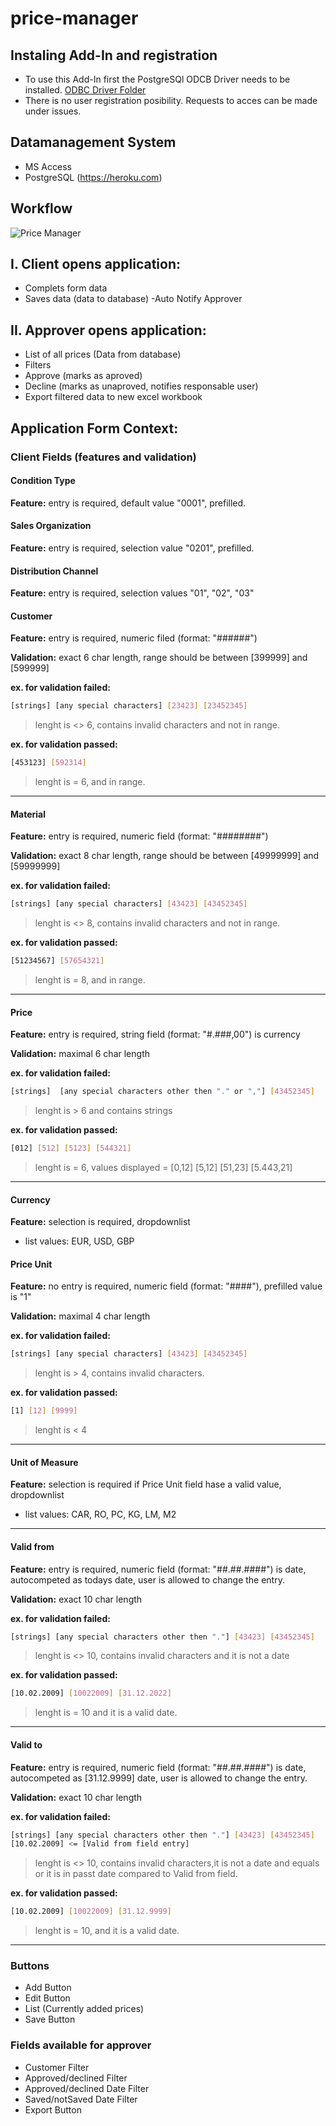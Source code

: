 # price-manager

## Instaling Add-In and registration
- To use this Add-In first the PostgreSQl ODCB Driver needs to be installed.
  [ODBC Driver Folder](https://github.com/tothzola/price-manager/tree/main/database/postgreSQL/ODBC%20Drive%20for%20PostgreSQL_Windows_13_02_0000)
- There is no user registration posibility. Requests to acces can be made under issues.

## Datamanagement System
- MS Access
- PostgreSQL (https://heroku.com)

## Workflow
![Price Manager](https://github.com/tothzola/price-manager/blob/main/pictures/WorkFlow_PriceApprovalManager.jpg)

## I. Client opens application:
- Complets form data
- Saves data (data to database)
 -Auto Notify Approver 

## II. Approver opens application:
- List of all prices (Data from database)
- Filters 
- Approve (marks as aproved) 
- Decline (marks as unaproved, notifies responsable user)
- Export filtered data to new excel workbook   

## Application Form Context:	
### Client Fields (features and validation)

#### Condition Type

**Feature:** entry is required, default value "0001", prefilled.

#### Sales Organization

**Feature:** entry is required, selection value "0201", prefilled.

#### Distribution Channel

**Feature:** entry is required, selection values "01", "02", "03"

#### Customer

**Feature:** entry is required, numeric filed (format: "######")

**Validation:** exact 6 char length, range should be between [399999] and [599999] 

**ex. for validation failed:** 
```sh
[strings] [any special characters] [23423] [23452345] 
```
>lenght is <> 6, contains invalid characters and not in range.

**ex. for validation passed:** 
```sh
[453123] [592314] 
```
>lenght is = 6, and in range.
---

#### Material

**Feature:** entry is required, numeric field (format: "########")

**Validation:** exact 8 char length, range should be between [49999999] and [59999999] 

**ex. for validation failed:**
```sh
[strings] [any special characters] [43423] [43452345]
```
>lenght is <> 8, contains invalid characters and not in range.

**ex. for validation passed:** 
```sh
[51234567] [57654321]
```
>lenght is = 8, and in range.
---

#### Price

**Feature:** entry is required, string field (format: "#.###,00") is currency

**Validation:** maximal 6 char length

**ex. for validation failed:**
```sh
[strings]  [any special characters other then "." or ","] [43452345]
```
>lenght is > 6 and contains strings

**ex. for validation passed:** 
```sh
[012] [512] [5123] [544321]
```
>lenght is = 6,  values displayed = [0,12] [5,12] [51,23] [5.443,21]
---

#### Currency

**Feature:** selection is required, dropdownlist 
- list values: EUR, USD, GBP

#### Price Unit

**Feature:** no entry is required, numeric field (format: "####"), prefilled value is "1"

**Validation:** maximal 4 char length

**ex. for validation failed:**
```sh
[strings] [any special characters] [43423] [43452345]
```
>lenght is > 4, contains invalid characters.

**ex. for validation passed:** 
```sh
[1] [12] [9999]
```
>lenght is < 4
---

#### Unit of Measure

**Feature:** selection is required if Price Unit field hase a valid value, dropdownlist 
- list values: CAR, RO, PC, KG, LM, M2
---

#### Valid from

**Feature:** entry is required, numeric field (format: "##.##.####") is date, autocompeted as todays date, user is allowed to change the entry.

**Validation:** exact 10 char length

**ex. for validation failed:**
```sh
[strings] [any special characters other then "."] [43423] [43452345]
```
>lenght is <> 10, contains invalid characters and it is not a date

**ex. for validation passed:**  
```sh
[10.02.2009] [10022009] [31.12.2022]
```
>lenght is = 10 and it is a valid date.
---

#### Valid to

**Feature:** entry is required, numeric field (format: "##.##.####") is date, autocompeted as [31.12.9999] date, user is allowed to change the entry.

**Validation:** exact 10 char length

**ex. for validation failed:**
```sh
[strings] [any special characters other then "."] [43423] [43452345] 
[10.02.2009] <= [Valid from field entry]
```
>lenght is <> 10, contains invalid characters,it is not a date and equals or it is in passt date compared to Valid from field.

**ex. for validation passed:** 
```sh
[10.02.2009] [10022009] [31.12.9999]
```
>lenght is = 10, and it is a valid date.
---

### Buttons
- Add Button
- Edit Button
- List (Currently added prices)
- Save Button

### Fields available for approver
- Customer Filter 
- Approved/declined Filter
- Approved/declined Date Filter
- Saved/notSaved Date Filter
- Export Button
